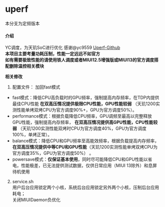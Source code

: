 # uperf
本分支为定频版本
#### 介绍
YC调度，为天玑SoC进行优化
感谢@yc9559 [Uperf-Github](https://github.com/yc9559/uperf)  
 **本项目主要考量功耗压制，性能一定远远不如官方**  
 **如有需要极致性能的请使用铁人调度或者MIUI12.5增强版或MIUI13的官方调度搭配删除温控相关模块**

 **相关修改**
1. 配置文件：
加回fast模式  
* fast模式：降低CPU高负载时的GPU频率，强制提高内存频率，在TDP内提供最佳CPU性能 **在双高压情况提供极限CPU性能，GPU性能较弱** （天玑1200实测性能单烤双烤CPU为官方调度90%+，GPU为官方调度50%）。  
* performance模式：根据负载降低CPU频率，GPU调频至最高以完整释放GPU性能，强制提高内存频率， **在双高压情况提供高GPU性能，CPU性能较弱** （天玑1200实测性能双烤时CPU为官方调度40%，GPU为官方调度100%，单烤正常）。  
* balance模式：降低CPU和GPU频率至高能效频率，根据负载提高内存频率， **在双高压情况提供中等CPU和GPU性能**（天玑1200实测性能单烤双烤CPU为官方调度35%，GPU为官方调度50%） 。  
* powersave模式：**仅保证基本使用**，同时尽可能降低CPU和GPU性能以省电，性能极差，已无法提供测试数据，仅供日常应用（MIUI 13除外）和息屏待机使用
2. service.sh  
用户后台应用锁定两个小核，系统后台应用锁定另外两个小核，压制后台应用耗电；  
关闭MIUIDaemon负优化